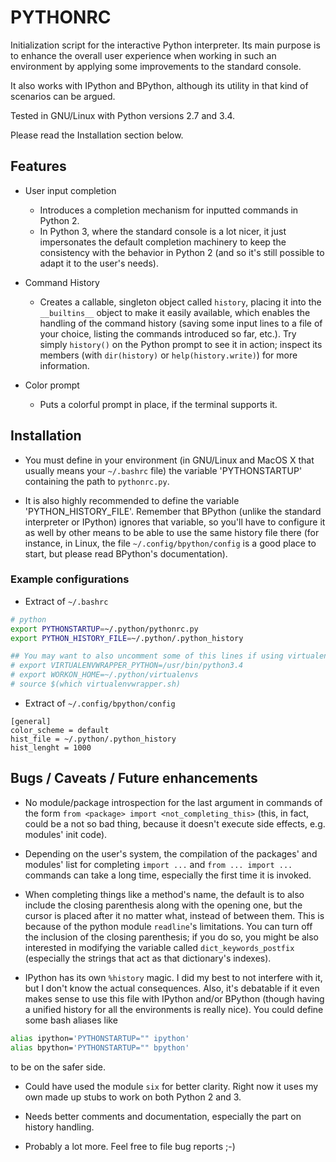 PYTHONRC
========
Initialization script for the interactive Python interpreter. Its main purpose
is to enhance the overall user experience when working in such an environment
by applying some improvements to the standard console.

It also works with IPython and BPython, although its utility in that kind of
scenarios can be argued.

Tested in GNU/Linux with Python versions 2.7 and 3.4.

Please read the Installation section below.


Features
--------
- User input completion
    + Introduces a completion mechanism for inputted commands in Python 2.
    + In Python 3, where the standard console is a lot nicer, it just
    impersonates the default completion machinery to keep the consistency with
    the behavior in Python 2 (and so it's still possible to adapt it to the
    user's needs).

- Command History
    + Creates a callable, singleton object called `history`, placing it into
    the `__builtins__` object to make it easily available, which enables the
    handling of the command history (saving some input lines to a file of your
    choice, listing the commands introduced so far, etc.). Try simply
    `history()` on the Python prompt to see it in action; inspect its members
    (with `dir(history)` or `help(history.write)`) for more information.

- Color prompt
    + Puts a colorful prompt in place, if the terminal supports it.


Installation
------------
- You must define in your environment (in GNU/Linux and MacOS X that usually
means your `~/.bashrc` file) the variable 'PYTHONSTARTUP' containing the path
to `pythonrc.py`.

- It is also highly recommended to define the variable 'PYTHON_HISTORY_FILE'.
Remember that BPython (unlike the standard interpreter or IPython) ignores that
variable, so you'll have to configure it as well by other means to be able to
use the same history file there (for instance, in Linux, the file
`~/.config/bpython/config` is a good place to start, but please read BPython's
documentation).

### Example configurations
- Extract of `~/.bashrc`
```sh
# python
export PYTHONSTARTUP=~/.python/pythonrc.py
export PYTHON_HISTORY_FILE=~/.python/.python_history

## You may want to also uncomment some of this lines if using virtualenvwrapper
# export VIRTUALENVWRAPPER_PYTHON=/usr/bin/python3.4
# export WORKON_HOME=~/.python/virtualenvs
# source $(which virtualenvwrapper.sh)
```

- Extract of `~/.config/bpython/config`
```
[general]
color_scheme = default
hist_file = ~/.python/.python_history
hist_lenght = 1000
```

Bugs / Caveats / Future enhancements
------------------------------------
- No module/package introspection for the last argument in commands of the form
`from <package> import <not_completing_this>` (this, in fact, could be a not so
bad thing, because it doesn't execute side effects, e.g. modules' init code).

- Depending on the user's system, the compilation of the packages' and modules'
list for completing `import ...` and `from ... import ...` commands can take a
long time, especially the first time it is invoked.

- When completing things like a method's name, the default is to also include
the closing parenthesis along with the opening one, but the cursor is placed
after it no matter what, instead of between them. This is because of the
python module `readline`'s limitations.
You can turn off the inclusion of the closing parenthesis; if you do so, you
might be also interested in modifying the variable called
`dict_keywords_postfix` (especially the strings that act as that dictionary's
indexes).

- IPython has its own `%history` magic. I did my best to not interfere with
it, but I don't know the actual consequences. Also, it's debatable if it
even makes sense to use this file with IPython and/or BPython (though having
a unified history for all the environments is really nice).
You could define some bash aliases like
```sh
alias ipython='PYTHONSTARTUP="" ipython'
alias bpython='PYTHONSTARTUP="" bpython'
```
to be on the safer side.

- Could have used the module `six` for better clarity. Right now it uses my own
made up stubs to work on both Python 2 and 3.

- Needs better comments and documentation, especially the part on history
handling.

- Probably a lot more. Feel free to file bug reports ;-)
